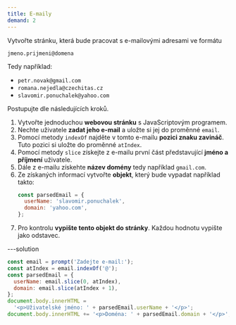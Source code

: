```yaml
---
title: E-maily
demand: 2
---
```


Vytvořte stránku, která bude pracovat s e-mailovými adresami ve formátu

```
jmeno.prijmeni@domena
```

Tedy například:

- `petr.novak@gmail.com`
- `romana.nejedla@czechitas.cz`
- `slavomir.ponuchalek@yahoo.com`

Postupujte dle následujících kroků.

1. Vytvořte jednoduchou **webovou stránku** s JavaScriptovým programem.
1. Nechte uživatele **zadat jeho e-mail** a uložte si jej do proměnné `email`.
1. Pomocí metody `indexOf` najděte v tomto e-mailu **pozici znaku zavináč**. Tuto pozici si uložte do proměnné `atIndex`.
1. Pomocí metody `slice` získejte z e-mailu první část představující **jméno a příjmení** uživatele.
1. Dále z e-mailu získehte **název domény** tedy například `gmail.com`.
1. Ze získaných informací vytvořte **objekt**, který bude vypadat například takto:
   ```js
   const parsedEmail = {
     userName: 'slavomir.ponuchalek',
     domain: 'yahoo.com',
   };
   ```
1. Pro kontrolu **vypište tento objekt do stránky**. Každou hodnotu vypište jako odstavec.

---solution

```js
const email = prompt('Zadejte e-mail:');
const atIndex = email.indexOf('@');
const parsedEmail = {
  userName: email.slice(0, atIndex),
  domain: email.slice(atIndex + 1),
};
document.body.innerHTML =
  '<p>Uživatelské jméno: ' + parsedEmail.userName + '</p>';
document.body.innerHTML += '<p>Doména: ' + parsedEmail.domain + '</p>';
```
